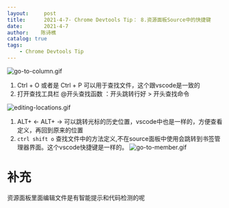 ```yaml
---
layout:     post
title:      2021-4-7- Chrome Devtools Tip： 8.资源面板Source中的快捷键
date:       2021-4-7
author:    陈诗樵
catalog: true
tags:
    - Chrome Devtools Tip
---
```


![go-to-column.gif](https://upload-images.jianshu.io/upload_images/8156292-293c6c7a656174ab.gif?imageMogr2/auto-orient/strip)
1. Ctrl + O 或者是 Ctrl + P 可以用于查找文件，这个跟vscode是一致的
2. 打开查找工具栏 @开头查找函数 ：开头跳转行好 > 开头查找命令


![editing-locations.gif](https://upload-images.jianshu.io/upload_images/8156292-8f0a42c8c47ca12c.gif?imageMogr2/auto-orient/strip)

1. ALT+ ←  ALT+ → 可以跳转光标的历史位置，vscode中也是一样的，方便查看定义，再回到原来的位置
2. `ctrl shift o` 查找文件中的方法定义,不在source面板中使用会跳转到书签管理器界面。这个vscode快捷键是一样的。
![go-to-member.gif](https://upload-images.jianshu.io/upload_images/8156292-cee42ec6605207cf.gif?imageMogr2/auto-orient/strip)

# 补充
资源面板里面编辑文件是有智能提示和代码检测的呢